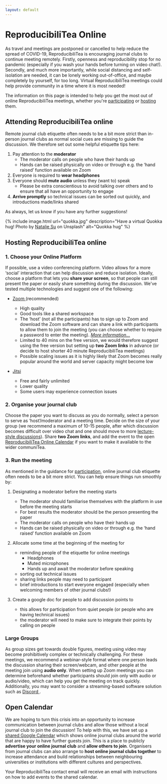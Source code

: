 ```yaml
---
layout: default
---
```


# ReproducibiliTea Online

As travel and meetings are postponed or cancelled to help reduce the spread of COVID-19, ReproducibiliTea is encouraging journal clubs to continue meeting remotely. Firstly, openness and reproducibility stop for no pandemic (especially if you wash your hands before turning on video chat!). Secondly, and much more importantly, while social distancing and self-isolation are needed, it can be lonely working out-of-office, and maybe completely by yourself, for too long. Virtual ReproducibiliTea meetings could help provide community in a time where it is most needed! 

The information on this page is intended to help you get the most out of online ReproducibiliTea meetings, whether you're [participating](#-attending-reproducibilitea-online) or [hosting](#-hosting-reproducibilitea-online) them.

## [<i class="fas fa-long-arrow-alt-up"></i>](#reproducibilitea-online) Attending ReproducibiliTea online

Remote journal club etiquette often needs to be a bit more strict than in-person journal clubs as normal social cues are missing to guide the discussion. We therefore set out some helpful etiquette tips here:

1. Pay attention to the **moderator**
    - The moderator calls on people who have their hands up 
    - Hands can be raised physically on video or through e.g. the ‘hand raised’ function available on Zoom
2. Everyone is required to **wear headphones**
3. Everyone should **mute audio** unless they (want to) speak
    - Please be extra conscientious to avoid talking over others and to ensure that all have an opportunity to engage
4. **Arrive promptly** so technical issues can be sorted out quickly, and introductions made/links shared

As always, let us know if you have any further suggestions!

{% include image.html url="quokka.jpg" description="Have a virtual Quokka hug! Photo by <a href='https://unsplash.com/@capillasn?utm_source=unsplash&utm_medium=referral&utm_content=creditCopyText'>Natalie Su</a> on Unsplash" alt="Quokka hug" %}
     
## [<i class="fas fa-long-arrow-alt-up"></i>](#reproducibilitea-online) Hosting ReproducibiliTea online

### 1. Choose your Online Platform

If possible, use a video conferencing platform. Video allows for a more ‘social’ interaction that can help discussion and reduce isolation. Ideally, choose a platform that lets you **share your screen**, so that people can still present the paper or easily share something during the discussion. We've tested multiple technologies and suggest one of the following: 

- [Zoom <sup><i class="fas fa-external-link-square-alt"></i></sup>](https://zoom.us/) (recommended)
    - High quality
    - Good tools like a shared workspace
    - The ‘host’ (not all the participants) has to sign up to Zoom and download the Zoom software and can share a link with participants to allow them to join the meeting (you can choose whether to require a password to enter the meeting). *[More information...](https://support.zoom.us/hc/en-us/articles/201362033-Getting-Started-on-Windows-and-Mac)*
    - Limited to 40 mins on the free version, we would therefore suggest using the free version but setting up **two Zoom links** in advance (or decide to host shorter 40 minute ReproducibiliTea meetings)
    - Possible scaling issues as it is highly likely that Zoom becomes really popular around the world and server capacity might become low
    
- [Jitsi <sup><i class="fas fa-external-link-square-alt"></i></sup>](https://meet.jit.si/)
    - Free and fairly unlimited
    - Lower quality
    - Some users may experience connection issues
    
### 2. Organise your journal club

Choose the paper you want to discuss as you do normally, select a person to serve as ‘host’/moderator and a meeting time. Decide on the size of your group (we recommend a maximum of 10-15 people, after which discussion becomes difficult over video chat and one should move to more [lecture-style discussions](#large-groups)). Share **two Zoom links**, and add the event to the open [ReproducibiliTea Online Calendar](#-open-calendar) if you want to make it available to the wider communiTea.

### 3. Run the meeting

As mentioned in the guidance for [participation](#attending-reproducibilitea-online), online journal club etiquette often needs to be a bit more strict. You can help ensure things run smoothly by:

1. Designating a moderator before the meeting starts
    - The moderator should familiarise themselves with the platform in use before the meeting starts
    - For best results the moderator should be the person presenting the paper
    - The moderator calls on people who have their hands up 
    - Hands can be raised physically on video or through e.g. the ‘hand raised’ function available on Zoom

2. Allocate some time at the beginning of the meeting for 
    - reminding people of the etiquette for online meetings
        - Headphones
        - Muted microphones
        - Hands up and await the moderator before speaking
    - sorting out technical issues
    - sharing links people may need to participant
    - brief introductions to start everyone engaged (especially when welcoming members of other journal clubs!)
    
3. Create a google doc for people to add discussion points to
    - this allows for participation from quiet people (or people who are having technical issues) 
    - the moderator will need to make sure to integrate their points by calling on people
    
### Large Groups 

As group sizes get towards double figures, meeting using video may become prohibitively complex or technically challenging. For these meetings, we recommend a webinar-style format where one person leads the discussion sharing their screen/webcam, and other people at the meeting join using **audio only**. When setting up Zoom meetings you can determine beforehand whether participants should join only with audio or audio/video, which can help you get the meeting on track quickly. Additionally, you may want to consider a streaming-based software solution such as [Discord <sup><i class="fas fa-external-link-square-alt"></i></sup>](https://discordapp.com/).

## [<i class="fas fa-long-arrow-alt-up"></i>](#reproducibilitea-online) Open Calendar

We are hoping to turn this crisis into an opportunity to increase communication between journal clubs and allow those without a local journal club to join the discussion! To help with this, we have set up a [shared Google Calendar](/calendar/) which shows online journal clubs around the world that are happy to have further guests join. This is a place to publicly **advertise your online journal club** and **allow others to join**.  Organisers from journal clubs can also arrange to **host online journal clubs together** to increase attendance and build relationships between neighbouring universities or institutions with different cultures and perspectives. 

Your ReproducibiliTea contact email will receive an email with instructions on how to add events to the shared calendar.



